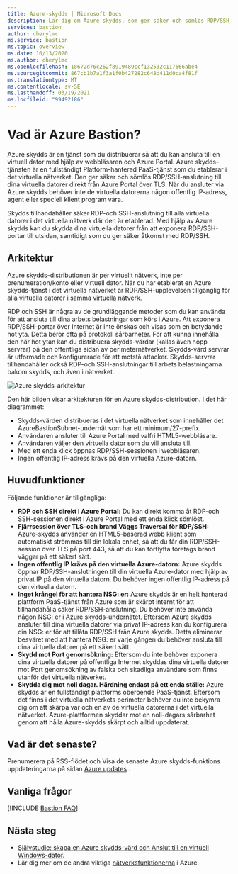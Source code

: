 ```yaml
---
title: Azure-skydds | Microsoft Docs
description: Lär dig om Azure skydds, som ger säker och sömlös RDP/SSH-anslutning till dina virtuella datorer utan att exponera RDP/SSH-portar externt.
services: bastion
author: cherylmc
ms.service: bastion
ms.topic: overview
ms.date: 10/13/2020
ms.author: cherylmc
ms.openlocfilehash: 18672d76c262f8919489ccf132532c117666abe4
ms.sourcegitcommit: 867cb1b7a1f3a1f0b427282c648d411d0ca4f81f
ms.translationtype: MT
ms.contentlocale: sv-SE
ms.lasthandoff: 03/19/2021
ms.locfileid: "99492186"
---
```

# <a name="what-is-azure-bastion"></a>Vad är Azure Bastion?

Azure skydds är en tjänst som du distribuerar så att du kan ansluta till en virtuell dator med hjälp av webbläsaren och Azure Portal. Azure skydds-tjänsten är en fullständigt Platform-hanterad PaaS-tjänst som du etablerar i det virtuella nätverket. Den ger säker och sömlös RDP/SSH-anslutning till dina virtuella datorer direkt från Azure Portal över TLS. När du ansluter via Azure skydds behöver inte de virtuella datorerna någon offentlig IP-adress, agent eller speciell klient program vara.

Skydds tillhandahåller säker RDP-och SSH-anslutning till alla virtuella datorer i det virtuella nätverk där den är etablerad. Med hjälp av Azure skydds kan du skydda dina virtuella datorer från att exponera RDP/SSH-portar till utsidan, samtidigt som du ger säker åtkomst med RDP/SSH.

## <a name="architecture"></a>Arkitektur

Azure skydds-distributionen är per virtuellt nätverk, inte per prenumeration/konto eller virtuell dator. När du har etablerat en Azure skydds-tjänst i det virtuella nätverket är RDP/SSH-upplevelsen tillgänglig för alla virtuella datorer i samma virtuella nätverk.

RDP och SSH är några av de grundläggande metoder som du kan använda för att ansluta till dina arbets belastningar som körs i Azure. Att exponera RDP/SSH-portar över Internet är inte önskas och visas som en betydande hot yta. Detta beror ofta på protokoll sårbarheter. För att kunna innehålla den här hot ytan kan du distribuera skydds-värdar (kallas även hopp servrar) på den offentliga sidan av perimeternätverket. Skydds-värd servrar är utformade och konfigurerade för att motstå attacker. Skydds-servrar tillhandahåller också RDP-och SSH-anslutningar till arbets belastningarna bakom skydds, och även i nätverket.

![Azure skydds-arkitektur](./media/bastion-overview/architecture.png)

Den här bilden visar arkitekturen för en Azure skydds-distribution. I det här diagrammet:

* Skydds-värden distribueras i det virtuella nätverket som innehåller det AzureBastionSubnet-undernät som har ett minimum/27-prefix.
* Användaren ansluter till Azure Portal med valfri HTML5-webbläsare.
* Användaren väljer den virtuella dator som du vill ansluta till.
* Med ett enda klick öppnas RDP/SSH-sessionen i webbläsaren.
* Ingen offentlig IP-adress krävs på den virtuella Azure-datorn.

## <a name="key-features"></a>Huvudfunktioner

Följande funktioner är tillgängliga:

* **RDP och SSH direkt i Azure Portal:** Du kan direkt komma åt RDP-och SSH-sessionen direkt i Azure Portal med ett enda klick sömlöst.
* **Fjärrsession över TLS-och brand Väggs Traversal för RDP/SSH:** Azure-skydds använder en HTML5-baserad webb klient som automatiskt strömmas till din lokala enhet, så att du får din RDP/SSH-session över TLS på port 443, så att du kan förflytta företags brand väggar på ett säkert sätt.
* **Ingen offentlig IP krävs på den virtuella Azure-datorn:** Azure skydds öppnar RDP/SSH-anslutningen till din virtuella Azure-dator med hjälp av privat IP på den virtuella datorn. Du behöver ingen offentlig IP-adress på den virtuella datorn.
* **Inget krångel för att hantera NSG: er:** Azure skydds är en helt hanterad plattform PaaS-tjänst från Azure som är skärpt internt för att tillhandahålla säker RDP/SSH-anslutning. Du behöver inte använda någon NSG: er i Azure skydds-undernätet. Eftersom Azure skydds ansluter till dina virtuella datorer via privat IP-adress kan du konfigurera din NSG: er för att tillåta RDP/SSH från Azure skydds. Detta eliminerar besväret med att hantera NSG: er varje gången du behöver ansluta till dina virtuella datorer på ett säkert sätt.
* **Skydd mot Port genomsökning:** Eftersom du inte behöver exponera dina virtuella datorer på offentliga Internet skyddas dina virtuella datorer mot Port genomsökning av falska och skadliga användare som finns utanför det virtuella nätverket.
* **Skydda dig mot noll dagar. Härdning endast på ett enda ställe:** Azure skydds är en fullständigt plattforms oberoende PaaS-tjänst. Eftersom det finns i det virtuella nätverkets perimeter behöver du inte bekymra dig om att skärpa var och en av de virtuella datorerna i det virtuella nätverket. Azure-plattformen skyddar mot en noll-dagars sårbarhet genom att hålla Azure-skydds skärpt och alltid uppdaterat.

## <a name="whats-new"></a><a name="new"></a>Vad är det senaste?

Prenumerera på RSS-flödet och Visa de senaste Azure skydds-funktions uppdateringarna på sidan [Azure updates](https://azure.microsoft.com/updates/?category=networking&query=Azure%20Bastion) .

## <a name="faq"></a>Vanliga frågor

[!INCLUDE [Bastion FAQ](../../includes/bastion-faq-include.md)]

## <a name="next-steps"></a>Nästa steg

* [Självstudie: skapa en Azure skydds-värd och Anslut till en virtuell Windows-dator](tutorial-create-host-portal.md).
* Lär dig mer om de andra viktiga [nätverksfunktionerna](../networking/networking-overview.md) i Azure.
